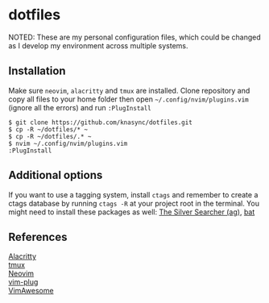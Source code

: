 # dotfiles
NOTED: These are my personal configuration files, which could be changed as I develop my environment across multiple systems.

## Installation
Make sure `neovim`, `alacritty` and `tmux` are installed. Clone repository and copy all files to your home folder then open `~/.config/nvim/plugins.vim` (ignore all the errors) and run `:PlugInstall`
```shell script
$ git clone https://github.com/knasync/dotfiles.git
$ cp -R ~/dotfiles/* ~
$ cp -R ~/dotfiles/.* ~
$ nvim ~/.config/nvim/plugins.vim
:PlugInstall
```

## Additional options
If you want to use a tagging system, install `ctags` and remember to create a ctags database by running `ctags -R` at your project root in the terminal.
You might need to install these packages as well: [The Silver Searcher (ag)](https://github.com/ggreer/the_silver_searcher), [bat](https://github.com/sharkdp/bat)

## References
[Alacritty](https://github.com/alacritty/alacritty)\
[tmux](https://github.com/tmux/tmux)\
[Neovim](https://neovim.io/)\
[vim-plug](https://github.com/junegunn/vim-plug)\
[VimAwesome](https://vimawesome.com/)
